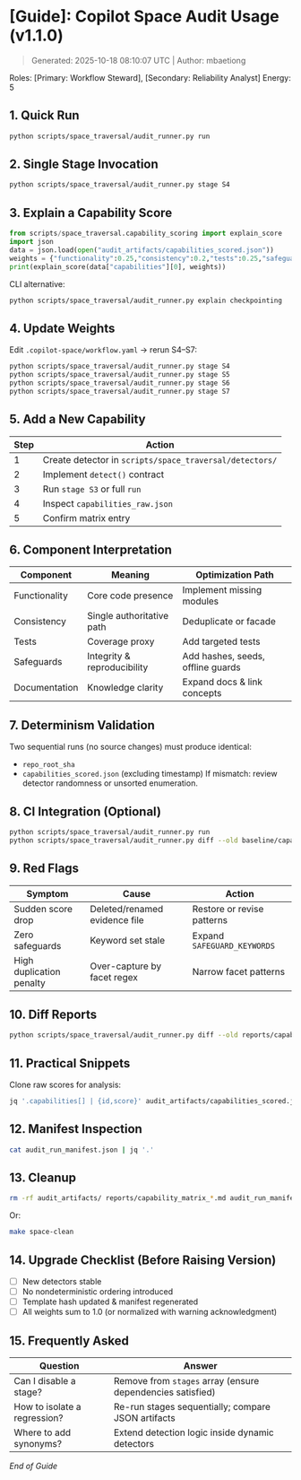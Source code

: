 # [Guide]: Copilot Space Audit Usage (v1.1.0)
> Generated: 2025-10-18 08:10:07 UTC | Author: mbaetiong

 Roles: [Primary: Workflow Steward], [Secondary: Reliability Analyst]  Energy: 5

## 1. Quick Run
```bash
python scripts/space_traversal/audit_runner.py run
```

## 2. Single Stage Invocation
```bash
python scripts/space_traversal/audit_runner.py stage S4
```

## 3. Explain a Capability Score
```python
from scripts/space_traversal.capability_scoring import explain_score
import json
data = json.load(open("audit_artifacts/capabilities_scored.json"))
weights = {"functionality":0.25,"consistency":0.2,"tests":0.25,"safeguards":0.15,"documentation":0.15}
print(explain_score(data["capabilities"][0], weights))
```
CLI alternative:
```bash
python scripts/space_traversal/audit_runner.py explain checkpointing
```

## 4. Update Weights
Edit `.copilot-space/workflow.yaml` → rerun S4–S7:
```bash
python scripts/space_traversal/audit_runner.py stage S4
python scripts/space_traversal/audit_runner.py stage S5
python scripts/space_traversal/audit_runner.py stage S6
python scripts/space_traversal/audit_runner.py stage S7
```

## 5. Add a New Capability
| Step | Action |
|------|--------|
| 1 | Create detector in `scripts/space_traversal/detectors/` |
| 2 | Implement `detect()` contract |
| 3 | Run `stage S3` or full `run` |
| 4 | Inspect `capabilities_raw.json` |
| 5 | Confirm matrix entry |

## 6. Component Interpretation
| Component | Meaning | Optimization Path |
|-----------|---------|-------------------|
| Functionality | Core code presence | Implement missing modules |
| Consistency | Single authoritative path | Deduplicate or facade |
| Tests | Coverage proxy | Add targeted tests |
| Safeguards | Integrity & reproducibility | Add hashes, seeds, offline guards |
| Documentation | Knowledge clarity | Expand docs & link concepts |

## 7. Determinism Validation
Two sequential runs (no source changes) must produce identical:
- `repo_root_sha`
- `capabilities_scored.json` (excluding timestamp)
If mismatch: review detector randomness or unsorted enumeration.

## 8. CI Integration (Optional)
```bash
python scripts/space_traversal/audit_runner.py run
python scripts/space_traversal/audit_runner.py diff --old baseline/capabilities_scored.json --new audit_artifacts/capabilities_scored.json
```

## 9. Red Flags
| Symptom | Cause | Action |
|---------|-------|--------|
| Sudden score drop | Deleted/renamed evidence file | Restore or revise patterns |
| Zero safeguards | Keyword set stale | Expand `SAFEGUARD_KEYWORDS` |
| High duplication penalty | Over-capture by facet regex | Narrow facet patterns |

## 10. Diff Reports
```bash
python scripts/space_traversal/audit_runner.py diff --old reports/capability_matrix_prev.md --new reports/capability_matrix_latest.md
```

## 11. Practical Snippets
Clone raw scores for analysis:
```bash
jq '.capabilities[] | {id,score}' audit_artifacts/capabilities_scored.json
```

## 12. Manifest Inspection
```bash
cat audit_run_manifest.json | jq '.'
```

## 13. Cleanup
```bash
rm -rf audit_artifacts/ reports/capability_matrix_*.md audit_run_manifest.json
```
Or:
```bash
make space-clean
```

## 14. Upgrade Checklist (Before Raising Version)
- [ ] New detectors stable
- [ ] No nondeterministic ordering introduced
- [ ] Template hash updated & manifest regenerated
- [ ] All weights sum to 1.0 (or normalized with warning acknowledgment)

## 15. Frequently Asked
| Question | Answer |
|----------|--------|
| Can I disable a stage? | Remove from `stages` array (ensure dependencies satisfied) |
| How to isolate a regression? | Re-run stages sequentially; compare JSON artifacts |
| Where to add synonyms? | Extend detection logic inside dynamic detectors |

*End of Guide*
